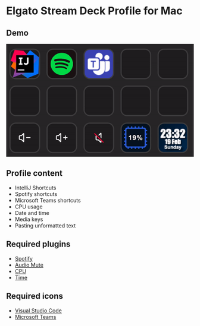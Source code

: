 # Elgato Stream Deck Profile for Mac

## Demo
![alt text](https://github.com/Hakky54/stream-deck-profile/blob/master/images/demo.gif?raw=true)

## Profile content
- IntelliJ Shortcuts
- Spotify shortcuts
- Microsoft Teams shortcuts
- CPU usage
- Date and time
- Media keys
- Pasting unformatted text

## Required plugins
- [Spotify](https://apps.elgato.com/plugins/com.elgato.spotify)
- [Audio Mute](https://apps.elgato.com/plugins/com.fredemmott.micmutetoggle)
- [CPU](https://apps.elgato.com/plugins/com.elgato.cpu)
- [Time](https://apps.elgato.com/plugins/com.krabs.time)

## Required icons
- [Visual Studio Code](https://apps.elgato.com/icons/com.visualstudio.code)
- [Microsoft Teams](https://apps.elgato.com/icons/com.vivremotion.teams)
